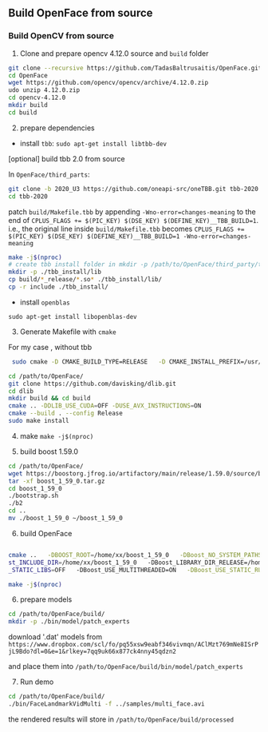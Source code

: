 ## Build OpenFace from source

### Build OpenCV from source

1. Clone and prepare opencv 4.12.0 source and `build` folder
 
``` bash
git clone --recursive https://github.com/TadasBaltrusaitis/OpenFace.git 
cd OpenFace
wget https://github.com/opencv/opencv/archive/4.12.0.zip
udo unzip 4.12.0.zip
cd opencv-4.12.0
mkdir build
cd build
```

2. prepare dependencies

- install `tbb`:
`sudo apt-get install libtbb-dev`


[optional] build tbb 2.0 from source

In `OpenFace/third_parts`:

``` bash
git clone -b 2020_U3 https://github.com/oneapi-src/oneTBB.git tbb-2020
cd tbb-2020
```

patch `build/Makefile.tbb` by appending `-Wno-error=changes-meaning` to the end of 
`CPLUS_FLAGS += $(PIC_KEY) $(DSE_KEY) $(DEFINE_KEY)__TBB_BUILD=1`.
i.e., the original line inside `build/Makefile.tbb` becomes `CPLUS_FLAGS += $(PIC_KEY) $(DSE_KEY) $(DEFINE_KEY)__TBB_BUILD=1 -Wno-error=changes-meaning`


``` bash
make -j$(nproc)
# create tbb install folder in mkdir -p /path/to/OpenFace/third_party/tbb-2020/tbb_install
mkdir -p ./tbb_install/lib
cp build/*_release/*.so* ./tbb_install/lib/
cp -r include ./tbb_install/
```


- install `openblas`

`sudo apt-get install libopenblas-dev`

3. Generate Makefile with `cmake`

For my case
, without tbb
``` bash
 sudo cmake -D CMAKE_BUILD_TYPE=RELEASE   -D CMAKE_INSTALL_PREFIX=/usr/local   -D BUILD_TIFF=ON   -D WITH_TBB=OFF   -D BUILD_opencv_python3=ON   -D PYTHON3_EXECUTABLE=/home/<user>/anaconda3/envs/dance-dynamics/bin/python   -D PYTHON3_INCLUDE_DIR=$(/home/<user>/anaconda3/envs/dance-dynamics/bin/python -c "from sysconfig import get_paths as gp; print(gp()['include'])")   -D PYTHON3_LIBRARY=$(find /home/<user>/anaconda3/envs/dance-dynamics/lib -name 'libpython3.9*.so' | head -n 1) -D BUILD_opencv_python2=OFF  -D PYTHON2_EXECUTABLE="" -D CMAKE_CXX_FLAGS="$CMAKE_CXX_FLAGS -Wno-error=changes-meaning" ..
```


``` bash
cd /path/to/OpenFace/
git clone https://github.com/davisking/dlib.git
cd dlib
mkdir build && cd build
cmake .. -DDLIB_USE_CUDA=OFF -DUSE_AVX_INSTRUCTIONS=ON
cmake --build . --config Release
sudo make install
```

4. make
`make -j$(nproc)`


5. build boost 1.59.0

``` bash
cd /path/to/OpenFace/
wget https://boostorg.jfrog.io/artifactory/main/release/1.59.0/source/boost_1_59_0.tar.gz
tar -xf boost_1_59_0.tar.gz
cd boost_1_59_0
./bootstrap.sh
./b2
cd ..
mv ./boost_1_59_0 ~/boost_1_59_0
```

6. build OpenFace

``` bash 

cmake ..   -DBOOST_ROOT=/home/xx/boost_1_59_0   -DBoost_NO_SYSTEM_PATHS=ON   -DBoo
st_INCLUDE_DIR=/home/xx/boost_1_59_0   -DBoost_LIBRARY_DIR_RELEASE=/home/xx/boost_1_59_0/stage/lib   -DBoost_LIBRARY_DIR_DEBUG=/home/xx/boost_1_59_0/stage/lib   -DBoost_USE
_STATIC_LIBS=OFF   -DBoost_USE_MULTITHREADED=ON   -DBoost_USE_STATIC_RUNTIME=OFF

make -j$(nproc)
```


6. prepare models

``` bash
cd /path/to/OpenFace/build/
mkdir -p ./bin/model/patch_experts

```

download '.dat' models from `https://www.dropbox.com/scl/fo/pq55xsw9eabf346vivmqn/AClMzt769mNe8ISrPjL9Bdo?dl=0&e=1&rlkey=7qq9uk66x877ck4nny45qdzn2`

and place them into `/path/to/OpenFace/build/bin/model/patch_experts`

7. Run demo

``` bash
cd /path/to/OpenFace/build/
./bin/FaceLandmarkVidMulti -f ../samples/multi_face.avi
```

the rendered results will store in `/path/to/OpenFace/build/processed`

